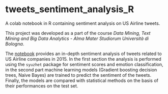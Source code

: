 # tweets_sentiment_analysis_R
A colab notebook in R containing sentiment analysis on US Airline tweets.

This project was developed as a part of the course *Data Mining, Text Mining and Big Data Analytics - Alma Mater Studiorum Università di Bologna*.

The [notebook](https://github.com/Lostefra/tweets_sentiment_analysis_R/blob/main/Sentiment_Analysis_R.ipynb) provides an in-depth sentiment analysis of tweets related to US Airline companies in 2015. In the first section the analysis is performed using the `syuzhet` package for sentiment scores and emotion classification, in the second part machine learning models (Gradient boosting decision trees, Naive Bayes) are trained to predict the sentiment of the tweets. Finally, the models are compared with statistical methods on the basis of their performances on the test set.
